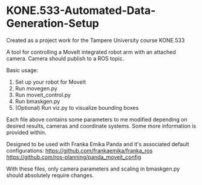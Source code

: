 # KONE.533-Automated-Data-Generation-Setup
Created as a project work for the Tampere University course KONE.533

A tool for controlling a MoveIt integrated robot arm with an attached camera.
Camera should publish to a ROS topic.

Basic usage:
1. Set up your robot for MoveIt
2. Run movegen.py
3. Run moveit_control.py
4. Run bmaskgen.py
5. (Optional) Run viz.py to visualize bounding boxes

Each file above contains some parameters to me modified depending on desired results, cameras and coordinate systems. Some more information is provided within.

Designed to be used with Franka Emika Panda and it's associated default configurations:
https://github.com/frankaemika/franka_ros
https://github.com/ros-planning/panda_moveit_config

With these files, only camera parameters and scaling in bmaskgen.py should absolutely require changes.
